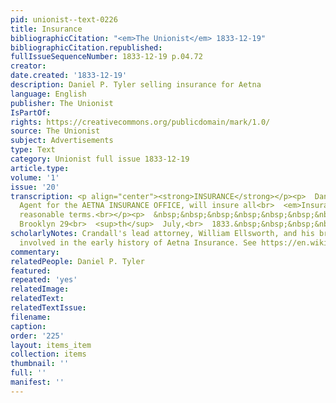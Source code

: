 ```yaml
---
pid: unionist--text-0226
title: Insurance
bibliographicCitation: "<em>The Unionist</em> 1833-12-19"
bibliographicCitation.republished: 
fullIssueSequenceNumber: 1833-12-19 p.04.72
creator: 
date.created: '1833-12-19'
description: Daniel P. Tyler selling insurance for Aetna
language: English
publisher: The Unionist
IsPartOf: 
rights: https://creativecommons.org/publicdomain/mark/1.0/
source: The Unionist
subject: Advertisements
type: Text
category: Unionist full issue 1833-12-19
article.type: 
volume: '1'
issue: '20'
transcription: <p align="center"><strong>INSURANCE</strong></p><p>  Daniel P. Tyler,
  Agent for the AETNA INSURANCE OFFICE, will insure all<br>  <em>Insurable property</em>  on
  reasonable terms.<br></p><p>  &nbsp;&nbsp;&nbsp;&nbsp;&nbsp;&nbsp;&nbsp;&nbsp;&nbsp;&nbsp;&nbsp;
  Brooklyn 29<br>  <sup>th</sup>  July,<br>  1833.&nbsp;&nbsp;&nbsp;&nbsp;&nbsp;&nbsp;&nbsp;&nbsp;&nbsp;&nbsp;&nbsp;&nbsp;&nbsp;&nbsp;&nbsp;&nbsp;&nbsp;&nbsp;&nbsp;&nbsp;&nbsp;&nbsp;&nbsp;&nbsp;&nbsp;&nbsp;&nbsp;&nbsp;&nbsp;&nbsp;&nbsp;&nbsp;&nbsp;&nbsp;&nbsp;&nbsp;&nbsp;&nbsp;&nbsp;&nbsp;&nbsp;&nbsp;&nbsp;<br>  1<br></p>
scholarlyNotes: Crandall's lead attorney, William Ellsworth, and his brother were
  involved in the early history of Aetna Insurance. See https://en.wikipedia.org/wiki/Aetna
commentary: 
relatedPeople: Daniel P. Tyler
featured: 
repeated: 'yes'
relatedImage: 
relatedText: 
relatedTextIssue: 
filename: 
caption: 
order: '225'
layout: items_item
collection: items
thumbnail: ''
full: ''
manifest: ''
---
```

